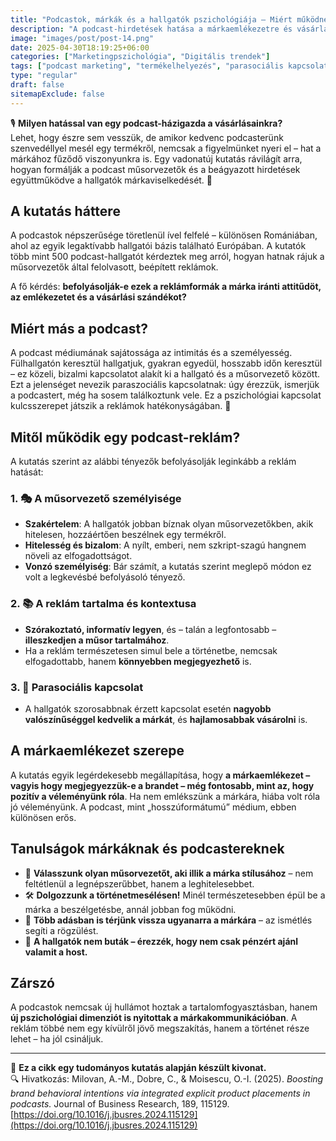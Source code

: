 ```yaml
---
title: "Podcastok, márkák és a hallgatók pszichológiája – Miért működnek a host által felolvasott reklámok?"
description: "A podcast-hirdetések hatása a márkaemlékezetre és vásárlási szándékokra – Egy friss kutatás tanulságai alapján."
image: "images/post/post-14.png"
date: 2025-04-30T18:19:25+06:00
categories: ["Marketingpszichológia", "Digitális trendek"]
tags: ["podcast marketing", "termékelhelyezés", "parasociális kapcsolat", "márkaemlékezet", "vásárlási szándék"]
type: "regular"
draft: false
sitemapExclude: false
---
```


🎙️ **Milyen hatással van egy podcast-házigazda a vásárlásainkra?**  
Lehet, hogy észre sem vesszük, de amikor kedvenc podcasterünk szenvedéllyel mesél egy termékről, nemcsak a figyelmünket nyeri el – hat a márkához fűződő viszonyunkra is. Egy vadonatúj kutatás rávilágít arra, hogyan formálják a podcast műsorvezetők és a beágyazott hirdetések együttműködve a hallgatók márkaviselkedését. 📢

## A kutatás háttere

A podcastok népszerűsége töretlenül ível felfelé – különösen Romániában, ahol az egyik legaktívabb hallgatói bázis található Európában. A kutatók több mint 500 podcast-hallgatót kérdeztek meg arról, hogyan hatnak rájuk a műsorvezetők által felolvasott, beépített reklámok.  

A fő kérdés: **befolyásolják-e ezek a reklámformák a márka iránti attitűdöt, az emlékezetet és a vásárlási szándékot?**

## Miért más a podcast?

A podcast médiumának sajátossága az intimitás és a személyesség. Fülhallgatón keresztül hallgatjuk, gyakran egyedül, hosszabb időn keresztül – ez közeli, bizalmi kapcsolatot alakít ki a hallgató és a műsorvezető között.  
Ezt a jelenséget nevezik paraszociális kapcsolatnak: úgy érezzük, ismerjük a podcastert, még ha sosem találkoztunk vele. Ez a pszichológiai kapcsolat kulcsszerepet játszik a reklámok hatékonyságában. 🧠

## Mitől működik egy podcast-reklám?

A kutatás szerint az alábbi tényezők befolyásolják leginkább a reklám hatását:

### 1. 🎭 **A műsorvezető személyisége**
- **Szakértelem**: A hallgatók jobban bíznak olyan műsorvezetőkben, akik hitelesen, hozzáértően beszélnek egy termékről.
- **Hitelesség és bizalom**: A nyílt, emberi, nem szkript-szagú hangnem növeli az elfogadottságot.
- **Vonzó személyiség**: Bár számít, a kutatás szerint meglepő módon ez volt a legkevésbé befolyásoló tényező.

### 2. 📚 **A reklám tartalma és kontextusa**
- **Szórakoztató, informatív legyen**, és – talán a legfontosabb – **illeszkedjen a műsor tartalmához**.
- Ha a reklám természetesen simul bele a történetbe, nemcsak elfogadottabb, hanem **könnyebben megjegyezhető** is.

### 3. 🤝 **Parasociális kapcsolat**
- A hallgatók szorosabbnak érzett kapcsolat esetén **nagyobb valószínűséggel kedvelik a márkát**, és **hajlamosabbak vásárolni** is.

## A márkaemlékezet szerepe

A kutatás egyik legérdekesebb megállapítása, hogy **a márkaemlékezet – vagyis hogy megjegyezzük-e a brandet – még fontosabb, mint az, hogy pozitív a véleményünk róla**. Ha nem emlékszünk a márkára, hiába volt róla jó véleményünk. A podcast, mint „hosszúformátumú” médium, ebben különösen erős.

## Tanulságok márkáknak és podcastereknek

- 🎯 **Válasszunk olyan műsorvezetőt, aki illik a márka stílusához** – nem feltétlenül a legnépszerűbbet, hanem a leghitelesebbet.
- 🛠️ **Dolgozzunk a történetmesélésen!** Minél természetesebben épül be a márka a beszélgetésbe, annál jobban fog működni.
- 🤔 **Több adásban is térjünk vissza ugyanarra a márkára** – az ismétlés segíti a rögzülést.
- 🧩 **A hallgatók nem buták – érezzék, hogy nem csak pénzért ajánl valamit a host.**

## Zárszó

A podcastok nemcsak új hullámot hoztak a tartalomfogyasztásban, hanem **új pszichológiai dimenziót is nyitottak a márkakommunikációban**. A reklám többé nem egy kívülről jövő megszakítás, hanem a történet része lehet – ha jól csináljuk.

---

📖 **Ez a cikk egy tudományos kutatás alapján készült kivonat.**  
🔍 Hivatkozás: Milovan, A.-M., Dobre, C., & Moisescu, O.-I. (2025). *Boosting brand behavioral intentions via integrated explicit product placements in podcasts.* Journal of Business Research, 189, 115129. [https://doi.org/10.1016/j.jbusres.2024.115129](https://doi.org/10.1016/j.jbusres.2024.115129)

